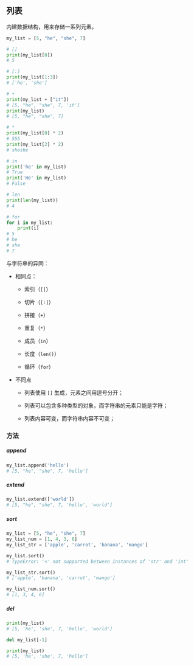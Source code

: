 ## 列表

内建数据结构，用来存储一系列元素。

```python
my_list = [5, "he", "she", 7]

# []
print(my_list[0])
# 5

# [:]
print(my_list[1:3])
# ['he', 'she']

# +
print(my_list + ["it"])
# [5, "he", "she", 7, 'it']
print(my_list)
# [5, "he", "she", 7]

# *
print(my_list[0] * 2)
# 555
print(my_list[2] * 2)
# sheshe

# in
print('he' in my_list)
# True
print('He' in my_list)
# False

# len
print(len(my_list))
# 4

# for
for i in my_list:
    print(i)
# 5
# he
# she
# 7
```

与字符串的异同：

- 相同点：
  >
  - 索引（`[]`）
  >
  - 切片（`[:]`）
  >
  - 拼接（`+`）
  >
  - 重复（`*`）
  >
  - 成员（`in`）
  >
  - 长度（`len()`）
  >
  - 循环（`for`）
  >
- 不同点
  >
  - 列表使用 `[]` 生成，元素之间用逗号分开；
  >
  - 列表可以包含多种类型的对象，而字符串的元素只能是字符；
  >
  - 列表内容可变，而字符串内容不可变；
  
### 方法

##### append

```python
my_list.append('hello')
# [5, "he", "she", 7, 'hello']
```

##### extend

```python
my_list.extend(['world'])
# [5, "he", "she", 7, 'hello', 'world']
```

##### sort

```python
my_list = [5, "he", "she", 7]
my_list_num = [1, 4, 3, 6]
my_list_str = ['apple', 'carrot', 'banana', 'mango']

my_list.sort()
# TypeError: '<' not supported between instances of 'str' and 'int'

my_list_str.sort()
# ['apple', 'banana', 'carrot', 'mango']

my_list_num.sort()
# [1, 3, 4, 6]
```

##### del

```python
print(my_list)
# [5, 'he', 'she', 7, 'hello', 'world']

del my_list[-1]

print(my_list)
# [5, 'he', 'she', 7, 'hello']
```